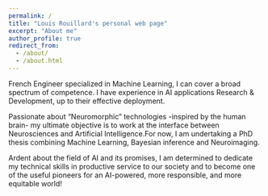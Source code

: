 ```yaml
---
permalink: /
title: "Louis Rouillard's personal web page"
excerpt: "About me"
author_profile: true
redirect_from: 
  - /about/
  - /about.html
---
```


French Engineer specialized in Machine Learning, I can cover a broad spectrum of competence. I have experience in AI applications Research & Development, up to their effective deployment.

Passionate about “Neuromorphic” technologies -inspired by the human brain- my ultimate objective is to work at the interface between Neurosciences and Artificial Intelligence.For now, I am undertaking a PhD thesis combining Machine Learning, Bayesian inference and Neuroimaging.

Ardent about the field of AI and its promises, I am determined to dedicate my technical skills in productive service to our society and to become one of the useful pioneers for an AI-powered, more responsible, and more equitable world!
